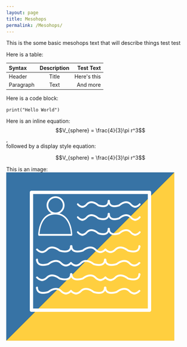 ```yaml
---
layout: page
title: Mesohops
permalink: /Mesohops/
---
```

<script
  src="https://cdn.mathjax.org/mathjax/latest/MathJax.js?config=TeX-AMS-MML_HTMLorMML"
  type="text/javascript">
</script>

This is the some basic mesohops text that will describe things test test

Here is a table:

| Syntax      | Description | Test Text     |
| :---        |    :----:   |          ---: |
| Header      | Title       | Here's this   |
| Paragraph   | Text        | And more      |

Here is a code block:

```
print("Hello World")
```
Here is an inline equation: $$V_{sphere} = \frac{4}{3}\pi r^3$$,<br>
followed by a display style equation:

$$V_{sphere} = \frac{4}{3}\pi r^3$$

This is an image:
![non-atl tedssdxt](https://raw.githubusercontent.com/Descent098/ezcv/master/.github/logo.png)




